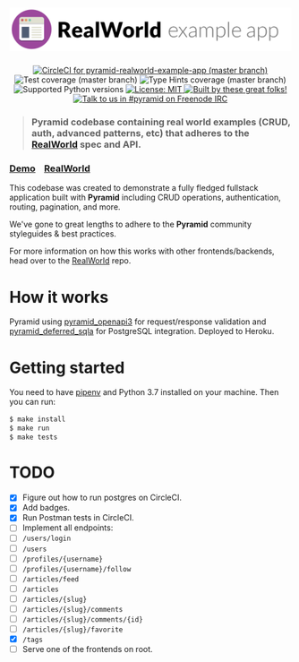 # ![RealWorld Example App](logo.png)

<p align="center">
  <a href="https://circleci.com/gh/niteoweb/pyramid-realworld-example-app">
    <img alt="CircleCI for pyramid-realworld-example-app (master branch)"
         src="https://circleci.com/gh/niteoweb/pyramid-realworld-example-app.svg?style=shield">
  </a>
  <img alt="Test coverage (master branch)"
       src="https://img.shields.io/badge/tests_coverage-100%25-brightgreen.svg">
  <img alt="Type Hints coverage (master branch)"
       src="https://img.shields.io/badge/types_coverage-100%25-brightgreen.svg">
  <img alt="Supported Python versions"
       src="https://img.shields.io/badge/python-3.7-2A79B8.svg">
  <a href="https://github.com/niteoweb/pyramid-realworld-example-app/blob/master/LICENSE">
    <img alt="License: MIT"
         src="https://img.shields.io/badge/License-MIT-yellow.svg">
  </a>
  <a href="https://github.com/niteoweb/pyramid-realworld-example-app/graphs/contributors">
    <img alt="Built by these great folks!"
         src="https://img.shields.io/github/contributors/niteoweb/pyramid-realworld-example-app.svg">
  </a>
  <a href="https://webchat.freenode.net/?channels=pyramid">
    <img alt="Talk to us in #pyramid on Freenode IRC"
         src="https://img.shields.io/badge/irc-freenode-blue.svg">
  </a>
</p>

> ### Pyramid codebase containing real world examples (CRUD, auth, advanced patterns, etc) that adheres to the [RealWorld](https://github.com/gothinkster/realworld) spec and API.


### [Demo](https://github.com/gothinkster/realworld)&nbsp;&nbsp;&nbsp;&nbsp;[RealWorld](https://github.com/gothinkster/realworld)


This codebase was created to demonstrate a fully fledged fullstack application built with **Pyramid** including CRUD operations, authentication, routing, pagination, and more.

We've gone to great lengths to adhere to the **Pyramid** community styleguides & best practices.

For more information on how this works with other frontends/backends, head over to the [RealWorld](https://github.com/gothinkster/realworld) repo.


# How it works

Pyramid using [pyramid_openapi3](https://github.com/niteoweb/pyramid_openapi3) for request/response validation and [pyramid_deferred_sqla](https://github.com/niteoweb/pyramid_deferred_sqla) for PostgreSQL integration. Deployed to Heroku.

# Getting started

You need to have [pipenv](https://pipenv.readthedocs.io/) and Python 3.7 installed on your machine. Then you can run:

    $ make install
    $ make run
    $ make tests

# TODO

* [x] Figure out how to run postgres on CircleCI.
* [x] Add badges.
* [x] Run Postman tests in CircleCI.
* [ ] Implement all endpoints:
*   [ ] `/users/login`
*   [ ] `/users`
*   [ ] `/profiles/{username}`
*   [ ] `/profiles/{username}/follow`
*   [ ] `/articles/feed`
*   [ ] `/articles`
*   [ ] `/articles/{slug}`
*   [ ] `/articles/{slug}/comments`
*   [ ] `/articles/{slug}/comments/{id}`
*   [ ] `/articles/{slug}/favorite`
*   [x] `/tags`
* [ ] Serve one of the frontends on root.
